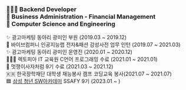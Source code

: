 

<h3>
🧑🏼‍💻 Backend Developer  <br>
🏫 Business Administration - Financial Management <br>
🏫 Computer Science and Engineering 
</h3>




✨ 광고마케팅 동아리 광미인 부원 (2019.03 ~ 2019.12) <br>
👔 바이브컴퍼니 인공지능랩 전자&패션 감성사전  업무 인턴 (2019.07 ~ 2021.03) <br>
✨ 광고마케팅 동아리 광미인 운영진 (2020.01 ~ 2020.12) <br>
🧑🏼‍💻 렉토피아 IT 교육원 C언어 프로그래밍 수료 (2021.01 ~ 2021.01)<br>
🦁 멋쟁이사자처럼 9기 수료 (2021.03 ~ 2021.12) <br>
🇰🇷 한국장학재단 대학생 재능봉사 캠프 코딩교육 봉사(2021.07 ~ 2021.07) <br>
🟦 [삼성 청년 SW아카데미](https://www.ssafy.com/ksp/jsp/swp/swpMain.jsp) SSAFY 9기 (2023.01 ~ )<br><br>
